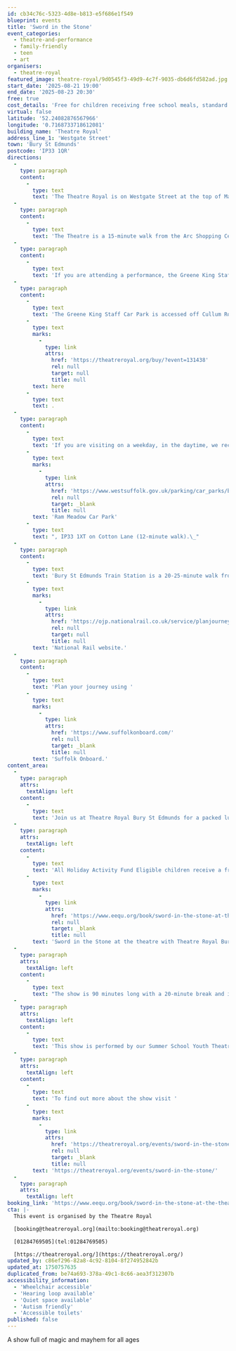 ```yaml
---
id: cb34c76c-5323-4d8e-b813-e5f686e1f549
blueprint: events
title: 'Sword in the Stone'
event_categories:
  - theatre-and-performance
  - family-friendly
  - teen
  - art
organisers:
  - theatre-royal
featured_image: theatre-royal/9d0545f3-49d9-4c7f-9035-db6d6fd582ad.jpg
start_date: '2025-08-21 19:00'
end_date: '2025-08-23 20:30'
free: true
cost_details: 'Free for children receiving free school meals, standard tickets from £10'
virtual: false
latitude: '52.24082876567966'
longitude: '0.7168733718612081'
building_name: 'Theatre Royal'
address_line_1: 'Westgate Street'
town: 'Bury St Edmunds'
postcode: 'IP33 1QR'
directions:
  -
    type: paragraph
    content:
      -
        type: text
        text: 'The Theatre Royal is on Westgate Street at the top of Maynewater Lane, opposite the Greene King Brewery & Café. On foot, you’ll enter through the front entrance of the theatre.'
  -
    type: paragraph
    content:
      -
        type: text
        text: 'The Theatre is a 15-minute walk from the Arc Shopping Centre and just 5-minutes from the Abbey Gardens.'
  -
    type: paragraph
    content:
      -
        type: text
        text: 'If you are attending a performance, the Greene King Staff Car Park is made available to our visitors for evening and weekend performances only. '
  -
    type: paragraph
    content:
      -
        type: text
        text: 'The Greene King Staff Car Park is accessed off Cullum Road (A1302) and opens 1 hour before your performance at a charge per vehicle. Access to the Theatre is via steps (3-minute walk). Wheelchair users and customers with additional access requirements may be dropped-off for step- free access at the front of the theatre on Westgate Street. You can book a Parking Space '
      -
        type: text
        marks:
          -
            type: link
            attrs:
              href: 'https://theatreroyal.org/buy/?event=131438'
              rel: null
              target: null
              title: null
        text: here
      -
        type: text
        text: .
  -
    type: paragraph
    content:
      -
        type: text
        text: 'If you are visiting on a weekday, in the daytime, we recommend '
      -
        type: text
        marks:
          -
            type: link
            attrs:
              href: 'https://www.westsuffolk.gov.uk/parking/car_parks/bse_car_parks/ram-meadow-car-park.cfm'
              rel: null
              target: _blank
              title: null
        text: 'Ram Meadow Car Park'
      -
        type: text
        text: ", IP33 1XT on Cotton Lane (12-minute walk).\_"
  -
    type: paragraph
    content:
      -
        type: text
        text: 'Bury St Edmunds Train Station is a 20-25-minute walk from the theatre, with connections to Cambridge, Ipswich and the London-Norwich line. You can check train times and service updates on the '
      -
        type: text
        marks:
          -
            type: link
            attrs:
              href: 'https://ojp.nationalrail.co.uk/service/planjourney/search'
              rel: null
              target: null
              title: null
        text: 'National Rail website.'
  -
    type: paragraph
    content:
      -
        type: text
        text: 'Plan your journey using '
      -
        type: text
        marks:
          -
            type: link
            attrs:
              href: 'https://www.suffolkonboard.com/'
              rel: null
              target: _blank
              title: null
        text: 'Suffolk Onboard.'
content_area:
  -
    type: paragraph
    attrs:
      textAlign: left
    content:
      -
        type: text
        text: 'Join us at Theatre Royal Bury St Edmunds for a packed lunch/tea and a wonderful opportunity to watch our new production of Sword in the Stone. '
  -
    type: paragraph
    attrs:
      textAlign: left
    content:
      -
        type: text
        text: 'All Holiday Activity Fund Eligible children receive a free packed lunch/tea to enjoy before the show begins. To check your eligibility and book your place visit the EEQU website - '
      -
        type: text
        marks:
          -
            type: link
            attrs:
              href: 'https://www.eequ.org/book/sword-in-the-stone-at-the-theatre-with-theatre-royal-bury-st-edmunds-17356'
              rel: null
              target: _blank
              title: null
        text: 'Sword in the Stone at the theatre with Theatre Royal Bury St Edmunds · Eequ · Eequ'
  -
    type: paragraph
    attrs:
      textAlign: left
    content:
      -
        type: text
        text: "The show is 90 minutes long with a 20-minute break and is suitable for all ages. You'll receive your tickets by email, or you can collect them before the show from our Box Office. "
  -
    type: paragraph
    attrs:
      textAlign: left
    content:
      -
        type: text
        text: 'This show is performed by our Summer School Youth Theatre. Our cast of young people work on the new adaption for two weeks before performing on the Theatre Royal Bury St Edmund’s historic stage. The young people have the opportunity to receive professional training in all aspects of theatre alongside building real-world skills such as problem-solving, communication and teamwork. '
  -
    type: paragraph
    attrs:
      textAlign: left
    content:
      -
        type: text
        text: 'To find out more about the show visit '
      -
        type: text
        marks:
          -
            type: link
            attrs:
              href: 'https://theatreroyal.org/events/sword-in-the-stone/'
              rel: null
              target: _blank
              title: null
        text: 'https://theatreroyal.org/events/sword-in-the-stone/'
  -
    type: paragraph
    attrs:
      textAlign: left
booking_link: 'https://www.eequ.org/book/sword-in-the-stone-at-the-theatre-with-theatre-royal-bury-st-edmunds-17356'
cta: |-
  This event is organised by the Theatre Royal 

  [booking@theatreroyal.org](mailto:booking@theatreroyal.org)

  [01284769505](tel:01284769505)

  [https://theatreroyal.org/](https://theatreroyal.org/)
updated_by: c86ef296-82a8-4c92-8104-8f274952842b
updated_at: 1750757635
duplicated_from: be74a693-378a-49c1-8c66-aea3f312307b
accessibility_information:
  - 'Wheelchair accessible'
  - 'Hearing loop available'
  - 'Quiet space available'
  - 'Autism friendly'
  - 'Accessible toilets'
published: false
---
```

A show full of magic and mayhem for all ages